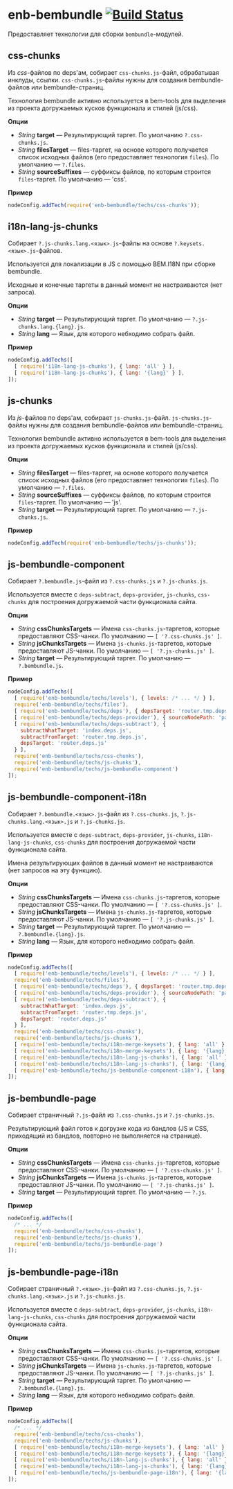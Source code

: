 enb-bembundle [![Build Status](https://travis-ci.org/enb-make/enb-bembundle.png?branch=master)](https://travis-ci.org/enb-make/enb-bembundle)
==========

Предоставляет технологии для сборки `bembundle`-модулей.

css-chunks
----------

Из *css*-файлов по deps'ам, собирает `css-chunks.js`-файл, обрабатывая инклуды, ссылки.
`css-chunks.js`-файлы нужны для создания bembundle-файлов или bembundle-страниц.

Технология bembundle активно используется в bem-tools для выделения из проекта
догружаемых кусков функционала и стилей (js/css).

**Опции**

* *String* **target** — Результирующий таргет. По умолчанию `?.css-chunks.js`.
* *String* **filesTarget** — files-таргет, на основе которого получается список исходных файлов
  (его предоставляет технология `files`). По умолчанию — `?.files`.
* *String* **sourceSuffixes** — суффиксы файлов, по которым строится `files`-таргет. По умолчанию — 'css'.

**Пример**

```javascript
nodeConfig.addTech(require('enb-bembundle/techs/css-chunks'));
```

i18n-lang-js-chunks
-------------------

Собирает `?.js-chunks.lang.<язык>.js`-файлы на основе `?.keysets.<язык>.js`-файлов.

Используется для локализации в JS с помощью BEM.I18N при сборке bembundle.

Исходные и конечные таргеты в данный момент не настраиваются (нет запроса).

**Опции**

* *String* **target** — Результирующий таргет. По умолчанию — `?.js-chunks.lang.{lang}.js`.
* *String* **lang** — Язык, для которого небходимо собрать файл.

**Пример**

```javascript
nodeConfig.addTechs([
  [ require('i18n-lang-js-chunks'), { lang: 'all' } ],
  [ require('i18n-lang-js-chunks'), { lang: '{lang}' } ],
]);
```

js-chunks
---------

Из *js*-файлов по deps'ам, собирает `js-chunks.js`-файл.
`js-chunks.js`-файлы нужны для создания bembundle-файлов или bembundle-страниц.

Технология bembundle активно используется в bem-tools для выделения из проекта догружаемых
кусков функционала и стилей (js/css).

**Опции**

* *String* **filesTarget** — files-таргет, на основе которого получается список исходных файлов
  (его предоставляет технология `files`). По умолчанию — `?.files`.
* *String* **sourceSuffixes** — суффиксы файлов, по которым строится `files`-таргет. По умолчанию — 'js'.
* *String* **target** — Результирующий таргет. По умолчанию — `?.js-chunks.js`.

**Пример**

```javascript
nodeConfig.addTech(require('enb-bembundle/techs/js-chunks'));
```

js-bembundle-component
-------------------

Собирает `?.bembundle.js`-файл из `?.css-chunks.js` и `?.js-chunks.js`.

Используется вместе с `deps-subtract`, `deps-provider`, `js-chunks`, `css-chunks` для построения догружаемой части функционала сайта.

**Опции**

* *String* **cssChunksTargets** — Имена `css-chunks.js`-таргетов, которые предоставляют CSS-чанки. По умолчанию — `[ '?.css-chunks.js' ]`.
* *String* **jsChunksTargets** — Имена `js-chunks.js`-таргетов, которые предоставляют JS-чанки. По умолчанию — `[ '?.js-chunks.js' ]`.
* *String* **target** — Результирующий таргет. По умолчанию — `?.bembundle.js`.

**Пример**

```javascript
nodeConfig.addTechs([
  [ require('enb-bembundle/techs/levels'), { levels: /* ... */ } ],
  require('enb-bembundle/techs/files'),
  [ require('enb-bembundle/techs/deps'), { depsTarget: 'router.tmp.deps.js' } ],
  [ require('enb-bembundle/techs/deps-provider'), { sourceNodePath: 'pages/index', depsTarget: 'index.deps.js' } ],
  [ require('enb-bembundle/techs/deps-subtract'), {
    subtractWhatTarget: 'index.deps.js',
    subtractFromTarget: 'router.tmp.deps.js',
    depsTarget: 'router.deps.js'
  } ],
  require('enb-bembundle/techs/css-chunks'),
  require('enb-bembundle/techs/js-chunks'),
  require('enb-bembundle/techs/js-bembundle-component')
]);
```

js-bembundle-component-i18n
---------------------------

Собирает `?.bembundle.<язык>.js`-файл из `?.css-chunks.js`,  `?.js-chunks.lang.<язык>.js` и `?.js-chunks.js`.

Используется вместе с `deps-subtract`, `deps-provider`, `js-chunks`, `i18n-lang-js-chunks`, `css-chunks` для построения догружаемой части функционала сайта.

Имена результирующих файлов в данный момент не настраиваются (нет запросов на эту функцию).

**Опции**

* *String* **cssChunksTargets** — Имена `css-chunks.js`-таргетов, которые предоставляют CSS-чанки. По умолчанию — `[ '?.css-chunks.js' ]`.
* *String* **jsChunksTargets** — Имена `js-chunks.js`-таргетов, которые предоставляют JS-чанки. По умолчанию — `[ '?.js-chunks.js' ]`.
* *String* **target** — Результирующий таргет. По умолчанию — `?.bembundle.{lang}.js`.
* *String* **lang** — Язык, для которого небходимо собрать файл.

**Пример**

```javascript
nodeConfig.addTechs([
  [ require('enb-bembundle/techs/levels'), { levels: /* ... */ } ],
  require('enb-bembundle/techs/files'),
  [ require('enb-bembundle/techs/deps'), { depsTarget: 'router.tmp.deps.js' } ],
  [ require('enb-bembundle/techs/deps-provider'), { sourceNodePath: 'pages/index', depsTarget: 'index.deps.js' } ],
  [ require('enb-bembundle/techs/deps-subtract'), {
    subtractWhatTarget: 'index.deps.js',
    subtractFromTarget: 'router.tmp.deps.js',
    depsTarget: 'router.deps.js'
  } ],
  require('enb-bembundle/techs/css-chunks'),
  require('enb-bembundle/techs/js-chunks'),
  [ require('enb-bembundle/techs/i18n-merge-keysets'), { lang: 'all' } ],
  [ require('enb-bembundle/techs/i18n-merge-keysets'), { lang: '{lang}' } ],
  [ require('enb-bembundle/techs/i18n-lang-js-chunks'), { lang: 'all' } ],
  [ require('enb-bembundle/techs/i18n-lang-js-chunks'), { lang: '{lang}' } ],
  [ require('enb-bembundle/techs/js-bembundle-component-i18n'), { lang: '{lang}' } ]
]);
```

js-bembundle-page
--------------

Собирает страничный `?.js`-файл из `?.css-chunks.js` и `?.js-chunks.js`.

Результирующий файл готов к догрузке кода из бандлов (JS и CSS, приходящий из бандлов, повторно не выполняется на странице).

**Опции**

* *String* **cssChunksTargets** — Имена `css-chunks.js`-таргетов, которые предоставляют CSS-чанки. По умолчанию — `[ '?.css-chunks.js' ]`.
* *String* **jsChunksTargets** — Имена `js-chunks.js`-таргетов, которые предоставляют JS-чанки. По умолчанию — `[ '?.js-chunks.js' ]`.
* *String* **target** — Результирующий таргет. По умолчанию — `?.js`.

**Пример**

```javascript
nodeConfig.addTechs([
  /* ... */
  require('enb-bembundle/techs/css-chunks'),
  require('enb-bembundle/techs/js-chunks'),
  require('enb-bembundle/techs/js-bembundle-page')
]);
```

js-bembundle-page-i18n
----------------------

Собирает страничный `?.<язык>.js`-файл из `?.css-chunks.js`,  `?.js-chunks.lang.<язык>.js` и `?.js-chunks.js`.

Используется вместе с `deps-subtract`, `deps-provider`, `js-chunks`, `i18n-lang-js-chunks`, `css-chunks` для построения догружаемой части функционала сайта.

**Опции**

* *String* **cssChunksTargets** — Имена `css-chunks.js`-таргетов, которые предоставляют CSS-чанки. По умолчанию — `[ '?.css-chunks.js' ]`.
* *String* **jsChunksTargets** — Имена `js-chunks.js`-таргетов, которые предоставляют JS-чанки. По умолчанию — `[ '?.js-chunks.js' ]`.
* *String* **target** — Результирующий таргет. По умолчанию — `?.bembundle.{lang}.js`.
* *String* **lang** — Язык, для которого небходимо собрать файл.

**Пример**

```javascript
nodeConfig.addTechs([
  /* ... */
  require('enb-bembundle/techs/css-chunks'),
  require('enb-bembundle/techs/js-chunks'),
  [ require('enb-bembundle/techs/i18n-merge-keysets'), { lang: 'all' } ],
  [ require('enb-bembundle/techs/i18n-merge-keysets'), { lang: '{lang}' } ],
  [ require('enb-bembundle/techs/i18n-lang-js-chunks'), { lang: 'all' } ],
  [ require('enb-bembundle/techs/i18n-lang-js-chunks'), { lang: '{lang}' } ],
  [ require('enb-bembundle/techs/js-bembundle-page-i18n'), { lang: '{lang}' } ]
]);
```
